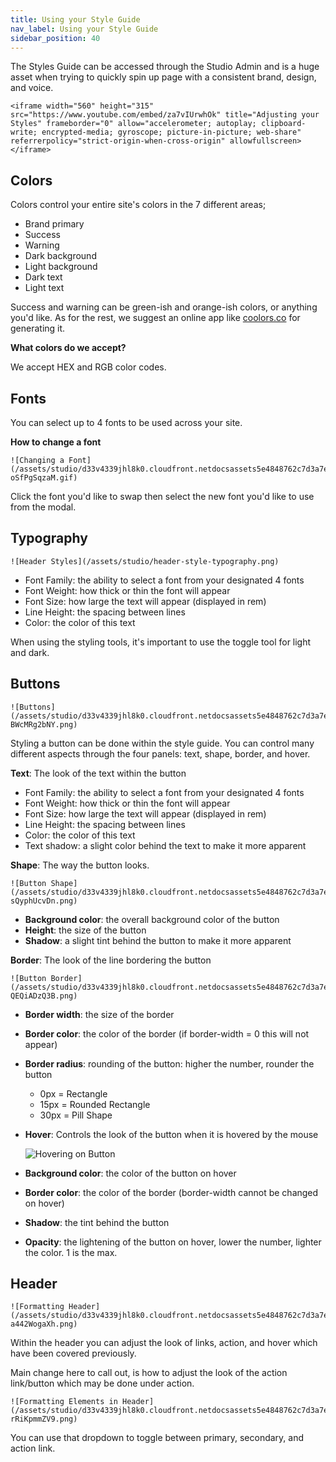 ```yaml
---
title: Using your Style Guide
nav_label: Using your Style Guide
sidebar_position: 40
---
```


The Styles Guide can be accessed through the Studio Admin and is a huge asset when trying to quickly spin up page with
a consistent brand, design, and voice.

    <iframe width="560" height="315" src="https://www.youtube.com/embed/za7vIUrwhOk" title="Adjusting your Styles" frameborder="0" allow="accelerometer; autoplay; clipboard-write; encrypted-media; gyroscope; picture-in-picture; web-share" referrerpolicy="strict-origin-when-cross-origin" allowfullscreen></iframe>

## Colors

Colors control your entire site's colors in the 7 different areas;

* Brand primary
* Success
* Warning
* Dark background
* Light background
* Dark text
* Light text

Success and warning can be green-ish and orange-ish colors, or anything you'd like. As for the rest, we suggest an
online app like [coolors.co](https://coolors.co) for generating it.

**What colors do we accept?**

We accept HEX and RGB color codes.

## Fonts

You can select up to 4 fonts to be used across your site.

**How to change a font**

    ![Changing a Font](/assets/studio/d33v4339jhl8k0.cloudfront.netdocsassets5e4848762c7d3a7e9ae7ce2dimages5ed94c362c7d3a10cba8666ffile-oSfPgSqzaM.gif)

Click the font you'd like to swap then select the new font you'd like to use from the modal.

## Typography

    ![Header Styles](/assets/studio/header-style-typography.png)

* Font Family: the ability to select a font from your designated 4 fonts
* Font Weight: how thick or thin the font will appear
* Font Size: how large the text will appear (displayed in rem)
* Line Height: the spacing between lines
* Color: the color of this text

When using the styling tools, it's important to use the toggle tool for light and dark.

## Buttons

    ![Buttons](/assets/studio/d33v4339jhl8k0.cloudfront.netdocsassets5e4848762c7d3a7e9ae7ce2dimages5ed959c22c7d3a10cba8675cfile-BWcMRg2bNY.png)

Styling a button can be done within the style guide. You can control many different aspects through the four panels:
text, shape, border, and hover.

**Text**: The look of the text within the button

* Font Family: the ability to select a font from your designated 4 fonts
* Font Weight: how thick or thin the font will appear
* Font Size: how large the text will appear (displayed in rem)
* Line Height: the spacing between lines
* Color: the color of this text
* Text shadow: a slight color behind the text to make it more apparent

**Shape**: The way the button looks.

    ![Button Shape](/assets/studio/d33v4339jhl8k0.cloudfront.netdocsassets5e4848762c7d3a7e9ae7ce2dimages5ed95a4a2c7d3a10cba86765file-sQyphUcvDn.png)

* **Background color**: the overall background color of the button
* **Height**: the size of the button
* **Shadow**: a slight tint behind the button to make it more apparent

**Border**: The look of the line bordering the button

    ![Button Border](/assets/studio/d33v4339jhl8k0.cloudfront.netdocsassets5e4848762c7d3a7e9ae7ce2dimages5ed95a9b04286306f804ae24file-QEQiADzQ3B.png)

* **Border width**: the size of the border
* **Border color**: the color of the border (if border-width = 0 this will not appear)
* **Border radius**: rounding of the button: higher the number, rounder the button
    + 0px = Rectangle
    + 15px = Rounded Rectangle
    + 30px = Pill Shape

* **Hover**: Controls the look of the button when it is hovered by the mouse

  ![Hovering on Button](/assets/studio/d33v4339jhl8k0.cloudfront.netdocsassets5e4848762c7d3a7e9ae7ce2dimages5ed95af92c7d3a10cba8677bfile-1h2HVtrTQ2.png)

* **Background color**: the color of the button on hover
* **Border color**: the color of the border (border-width cannot be changed on hover)
* **Shadow**: the tint behind the button
* **Opacity**: the lightening of the button on hover, lower the number, lighter the color. 1 is the max.

## Header

    ![Formatting Header](/assets/studio/d33v4339jhl8k0.cloudfront.netdocsassets5e4848762c7d3a7e9ae7ce2dimages5ed95bc004286306f804ae42file-a442WogaXh.png)

Within the header you can adjust the look of links, action, and hover which have been covered previously.

Main change here to call out, is how to adjust the look of the action link/button which may be done under action.

    ![Formatting Elements in Header](/assets/studio/d33v4339jhl8k0.cloudfront.netdocsassets5e4848762c7d3a7e9ae7ce2dimages5ed95c0104286306f804ae47file-rRiKpmmZV9.png)

You can use that dropdown to toggle between primary, secondary, and action link.

